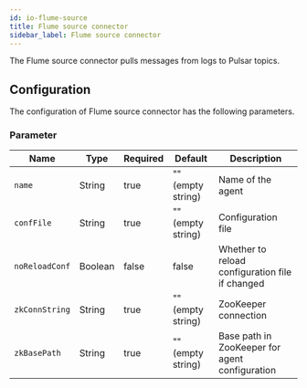 ```yaml
---
id: io-flume-source
title: Flume source connector
sidebar_label: Flume source connector
---
```


The Flume source connector pulls messages from logs to Pulsar topics.

## Configuration

The configuration of Flume source connector has the following parameters.

### Parameter

| Name | Type|Required | Default | Description 
|------|----------|----------|---------|-------------|
`name`|String|true|"" (empty string)|Name of the agent
`confFile`|String|true|"" (empty string)|Configuration file
`noReloadConf`|Boolean|false|false|Whether to reload configuration file if changed
`zkConnString`|String|true|"" (empty string)|ZooKeeper connection 
`zkBasePath`|String|true|"" (empty string)|Base path in ZooKeeper for agent configuration
